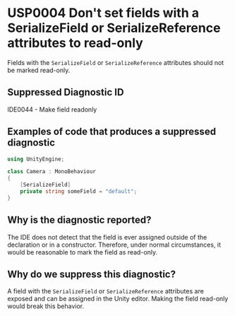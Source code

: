 # USP0004 Don't set fields with a SerializeField or SerializeReference attributes to read-only

Fields with the `SerializeField` or `SerializeReference` attributes should not be marked read-only.

## Suppressed Diagnostic ID

IDE0044 - Make field readonly

## Examples of code that produces a suppressed diagnostic
```csharp
using UnityEngine;

class Camera : MonoBehaviour
{
	[SerializeField]
	private string someField = "default";
}
```

## Why is the diagnostic reported?

The IDE does not detect that the field is ever assigned outside of the declaration or in a constructor. Therefore, under normal circumstances, it would be reasonable to mark the field as read-only.

## Why do we suppress this diagnostic?

A field with the `SerializeField` or `SerializeReference` attributes are exposed and can be assigned in the Unity editor. Making the field read-only would break this behavior.